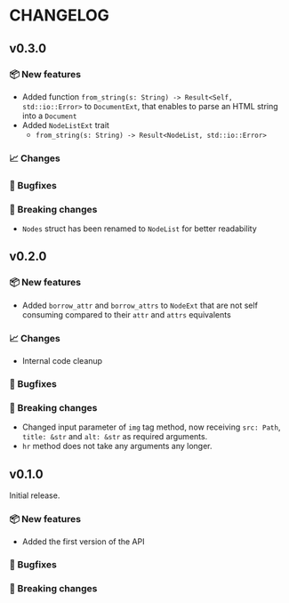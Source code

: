 # CHANGELOG

## v0.3.0

### 📦 New features

- Added function `from_string(s: String) -> Result<Self, std::io::Error>` to `DocumentExt`, that enables to parse an HTML string into a `Document`
- Added `NodeListExt` trait
  - `from_string(s: String) -> Result<NodeList, std::io::Error>`

### 📈 Changes

### 🐛 Bugfixes

### 🔨 Breaking changes

* `Nodes` struct has been renamed to `NodeList` for better readability

## v0.2.0

### 📦 New features

* Added `borrow_attr` and `borrow_attrs` to `NodeExt` that are not self consuming compared to their `attr` and `attrs` equivalents

### 📈 Changes

* Internal code cleanup

### 🐛 Bugfixes

### 🔨 Breaking changes

- Changed input parameter of `img` tag method, now receiving `src: Path`, `title: &str` and `alt: &str` as required arguments.
- `hr` method does not take any arguments any longer.

## v0.1.0

Initial release.

### 📦 New features

* Added the first version of the API

### 🐛 Bugfixes

### 🔨 Breaking changes
